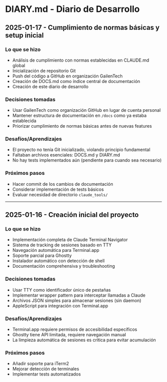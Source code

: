# DIARY.md - Diario de Desarrollo

## 2025-01-17 - Cumplimiento de normas básicas y setup inicial

### Lo que se hizo
- Análisis de cumplimiento con normas establecidas en CLAUDE.md global
- Inicialización de repositorio Git
- Push del código a GitHub en organización GailenTech
- Creación de DOCS.md como índice central de documentación
- Creación de este diario de desarrollo

### Decisiones tomadas
- Usar GailenTech como organización GitHub en lugar de cuenta personal
- Mantener estructura de documentación en `/docs` como ya estaba establecida
- Priorizar cumplimiento de normas básicas antes de nuevas features

### Desafíos/Aprendizajes
- El proyecto no tenía Git inicializado, violando principio fundamental
- Faltaban archivos esenciales: DOCS.md y DIARY.md
- No hay tests implementados aún (pendiente para cuando sea necesario)

### Próximos pasos
- Hacer commit de los cambios de documentación
- Considerar implementación de tests básicos
- Evaluar necesidad de directorio `claude_tools/`

---

## 2025-01-16 - Creación inicial del proyecto

### Lo que se hizo
- Implementación completa de Claude Terminal Navigator
- Sistema de tracking de sesiones basado en TTY
- Navegación automática para Terminal.app
- Soporte parcial para Ghostty
- Instalador automático con detección de shell
- Documentación comprehensiva y troubleshooting

### Decisiones tomadas
- Usar TTY como identificador único de pestañas
- Implementar wrapper pattern para interceptar llamadas a Claude
- Archivos JSON simples para almacenar sesiones (sin daemon)
- AppleScript para integración con Terminal.app

### Desafíos/Aprendizajes
- Terminal.app requiere permisos de accesibilidad específicos
- Ghostty tiene API limitada, requiere navegación manual
- La limpieza automática de sesiones es crítica para evitar acumulación

### Próximos pasos
- Añadir soporte para iTerm2
- Mejorar detección de terminales
- Implementar tests automatizados